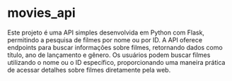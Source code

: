 # movies_api
Este projeto é uma API simples desenvolvida em Python com Flask, permitindo a pesquisa de filmes por nome ou por ID. A API oferece endpoints para buscar informações sobre filmes, retornando dados como título, ano de lançamento e gênero. Os usuários podem buscar filmes utilizando o nome ou o ID específico, proporcionando uma maneira prática de acessar detalhes sobre filmes diretamente pela web.

